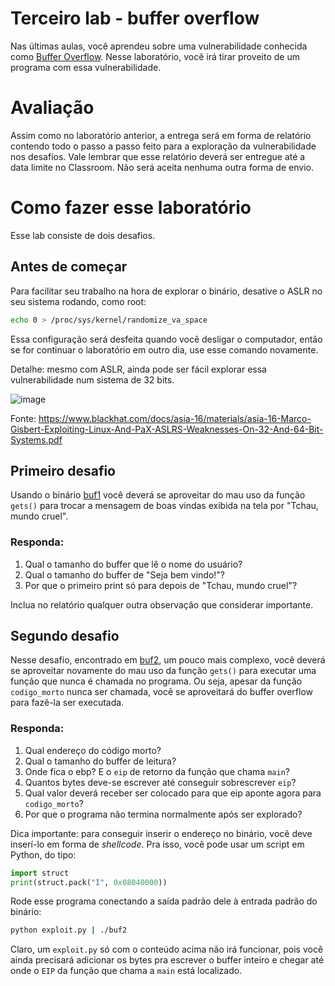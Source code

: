# Terceiro lab - buffer overflow
Nas últimas aulas, você aprendeu sobre uma vulnerabilidade conhecida como [Buffer Overflow](https://pt.wikipedia.org/wiki/Transbordamento_de_dados). Nesse laboratório, você irá tirar proveito de um programa com essa vulnerabilidade.

# Avaliação
Assim como no laboratório anterior, a entrega será em forma de relatório contendo todo o passo a passo feito para a exploração da vulnerabilidade nos desafios. Vale lembrar que esse relatório deverá ser entregue até a data limite no Classroom. Não será aceita nenhuma outra forma de envio.

# Como fazer esse laboratório
Esse lab consiste de dois desafios.

## Antes de começar
Para facilitar seu trabalho na hora de explorar o binário, desative o ASLR no seu sistema rodando, como root:
```bash
echo 0 > /proc/sys/kernel/randomize_va_space
```
Essa configuração será desfeita quando você desligar o computador, então se for continuar o laboratório em outro dia, use esse comando novamente.

Detalhe: mesmo com ASLR, ainda pode ser fácil explorar essa vulnerabilidade num sistema de 32 bits.

![image](https://cdn.discordapp.com/attachments/696590063647326248/745098727404077104/unknown.png)

Fonte: https://www.blackhat.com/docs/asia-16/materials/asia-16-Marco-Gisbert-Exploiting-Linux-And-PaX-ASLRS-Weaknesses-On-32-And-64-Bit-Systems.pdf

## Primeiro desafio
Usando o binário [buf1](./buf1) você deverá se aproveitar do mau uso da função `gets()` para trocar a mensagem de boas vindas exibida na tela por "Tchau, mundo cruel".

### Responda:
1. Qual o tamanho do buffer que lê o nome do usuário?
2. Qual o tamanho do buffer de "Seja bem vindo!"?
3. Por que o primeiro print só para depois de "Tchau, mundo cruel"?

Inclua no relatório qualquer outra observação que considerar importante.

## Segundo desafio
Nesse desafio, encontrado em [buf2](./buf2), um pouco mais complexo, você deverá se aproveitar novamente do mau uso da função `gets()` para executar uma função que nunca é chamada no programa. Ou seja, apesar da função `codigo_morto` nunca ser chamada, você se aproveitará do buffer overflow para fazê-la ser executada.

### Responda:
1. Qual endereço do código morto?
2. Qual o tamanho do buffer de leitura?
3. Onde fica o ebp? E o `eip` de retorno da função que chama `main`?
4. Quantos bytes deve-se escrever até conseguir sobrescrever `eip`?
5. Qual valor deverá receber ser colocado para que eip aponte agora para `codigo_morto`?
6. Por que o programa não termina normalmente após ser explorado?

Dica importante: para conseguir inserir o endereço no binário, você deve inserí-lo em forma de *shellcode*. Pra isso, você pode usar um script em Python, do tipo:
```python
import struct
print(struct.pack("I", 0x08040000))
```

Rode esse programa conectando a saída padrão dele à entrada padrão do binário:
```bash
python exploit.py | ./buf2
```

Claro, um `exploit.py` só com o conteúdo acima não irá funcionar, pois você ainda precisará adicionar os bytes pra escrever o buffer inteiro e chegar até onde o `EIP` da função que chama a `main` está localizado.
